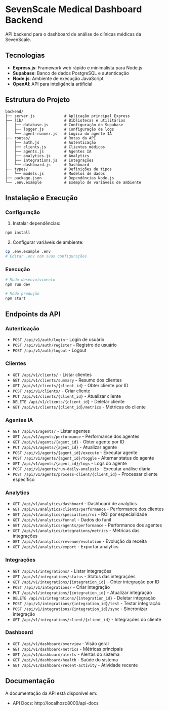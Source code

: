 # SevenScale Medical Dashboard Backend

API backend para o dashboard de análise de clínicas médicas da SevenScale.

## Tecnologias

- **Express.js**: Framework web rápido e minimalista para Node.js
- **Supabase**: Banco de dados PostgreSQL e autenticação
- **Node.js**: Ambiente de execução JavaScript
- **OpenAI**: API para inteligência artificial

## Estrutura do Projeto

```
backend/
├── server.js             # Aplicação principal Express
├── lib/                  # Bibliotecas e utilitários
│   ├── database.js       # Configuração do Supabase
│   ├── logger.js         # Configuração de logs
│   └── agent-runner.js   # Lógica do agente IA
├── routes/               # Rotas da API
│   ├── auth.js           # Autenticação
│   ├── clients.js        # Clientes médicos
│   ├── agents.js         # Agentes IA
│   ├── analytics.js      # Analytics
│   ├── integrations.js   # Integrações
│   └── dashboard.js      # Dashboard
├── types/                # Definições de tipos
│   └── models.js         # Modelos de dados
├── package.json          # Dependências Node.js
└── .env.example          # Exemplo de variáveis de ambiente
```

## Instalação e Execução

### Configuração

1. Instalar dependências:
```bash
npm install
```

2. Configurar variáveis de ambiente:
```bash
cp .env.example .env
# Editar .env com suas configurações
```

### Execução

```bash
# Modo desenvolvimento
npm run dev

# Modo produção
npm start
```

## Endpoints da API

### Autenticação
- `POST /api/v1/auth/login` - Login de usuário
- `POST /api/v1/auth/register` - Registro de usuário
- `POST /api/v1/auth/logout` - Logout

### Clientes
- `GET /api/v1/clients/` - Listar clientes
- `GET /api/v1/clients/summary` - Resumo dos clientes
- `GET /api/v1/clients/{client_id}` - Obter cliente por ID
- `POST /api/v1/clients/` - Criar cliente
- `PUT /api/v1/clients/{client_id}` - Atualizar cliente
- `DELETE /api/v1/clients/{client_id}` - Deletar cliente
- `GET /api/v1/clients/{client_id}/metrics` - Métricas do cliente

### Agentes IA
- `GET /api/v1/agents/` - Listar agentes
- `GET /api/v1/agents/performance` - Performance dos agentes
- `GET /api/v1/agents/{agent_id}` - Obter agente por ID
- `PUT /api/v1/agents/{agent_id}` - Atualizar agente
- `POST /api/v1/agents/{agent_id}/execute` - Executar agente
- `POST /api/v1/agents/{agent_id}/toggle` - Alternar status do agente
- `GET /api/v1/agents/{agent_id}/logs` - Logs do agente
- `POST /api/v1/agents/run-daily-analysis` - Executar análise diária
- `POST /api/v1/agents/process-client/{client_id}` - Processar cliente específico

### Analytics
- `GET /api/v1/analytics/dashboard` - Dashboard de analytics
- `GET /api/v1/analytics/clients/performance` - Performance dos clientes
- `GET /api/v1/analytics/specialties/roi` - ROI por especialidade
- `GET /api/v1/analytics/funnel` - Dados do funil
- `GET /api/v1/analytics/agents/performance` - Performance dos agentes
- `GET /api/v1/analytics/integrations/metrics` - Métricas das integrações
- `GET /api/v1/analytics/revenue/evolution` - Evolução da receita
- `GET /api/v1/analytics/export` - Exportar analytics

### Integrações
- `GET /api/v1/integrations/` - Listar integrações
- `GET /api/v1/integrations/status` - Status das integrações
- `GET /api/v1/integrations/{integration_id}` - Obter integração por ID
- `POST /api/v1/integrations/` - Criar integração
- `PUT /api/v1/integrations/{integration_id}` - Atualizar integração
- `DELETE /api/v1/integrations/{integration_id}` - Deletar integração
- `POST /api/v1/integrations/{integration_id}/test` - Testar integração
- `POST /api/v1/integrations/{integration_id}/sync` - Sincronizar integração
- `GET /api/v1/integrations/client/{client_id}` - Integrações do cliente

### Dashboard
- `GET /api/v1/dashboard/overview` - Visão geral
- `GET /api/v1/dashboard/metrics` - Métricas principais
- `GET /api/v1/dashboard/alerts` - Alertas do sistema
- `GET /api/v1/dashboard/health` - Saúde do sistema
- `GET /api/v1/dashboard/recent-activity` - Atividade recente

## Documentação

A documentação da API está disponível em:

- API Docs: http://localhost:8000/api-docs
